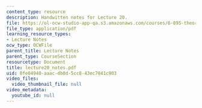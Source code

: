 ```yaml
---
content_type: resource
description: Handwitten notes for Lecture 20.
file: https://ol-ocw-studio-app-qa.s3.amazonaws.com/courses/6-895-theory-of-parallel-systems-sma-5509-fall-2003/0fe04940aaacdb0d5cc843ec7841c903_lecture20_notes.pdf
file_type: application/pdf
learning_resource_types:
- Lecture Notes
ocw_type: OCWFile
parent_title: Lecture Notes
parent_type: CourseSection
resourcetype: Document
title: lecture20_notes.pdf
uid: 0fe04940-aaac-db0d-5cc8-43ec7841c903
video_files:
  video_thumbnail_file: null
video_metadata:
  youtube_id: null
---
```

